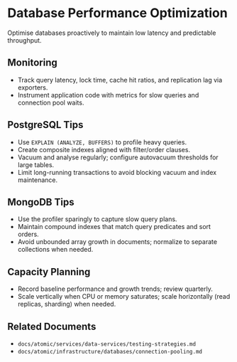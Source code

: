# Database Performance Optimization

Optimise databases proactively to maintain low latency and predictable throughput.

## Monitoring

- Track query latency, lock time, cache hit ratios, and replication lag via exporters.
- Instrument application code with metrics for slow queries and connection pool waits.

## PostgreSQL Tips

- Use `EXPLAIN (ANALYZE, BUFFERS)` to profile heavy queries.
- Create composite indexes aligned with filter/order clauses.
- Vacuum and analyse regularly; configure autovacuum thresholds for large tables.
- Limit long-running transactions to avoid blocking vacuum and index maintenance.

## MongoDB Tips

- Use the profiler sparingly to capture slow query plans.
- Maintain compound indexes that match query predicates and sort orders.
- Avoid unbounded array growth in documents; normalize to separate collections when needed.

## Capacity Planning

- Record baseline performance and growth trends; review quarterly.
- Scale vertically when CPU or memory saturates; scale horizontally (read replicas, sharding) when needed.

## Related Documents

- `docs/atomic/services/data-services/testing-strategies.md`
- `docs/atomic/infrastructure/databases/connection-pooling.md`
